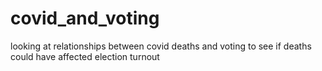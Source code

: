 # covid_and_voting
looking at relationships between covid deaths and voting to see if deaths could have affected election turnout

